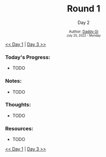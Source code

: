 <div align="center">
    <h1>Round 1</h1>
    <p>Day 2</p>
    <sub>
      Author: <a href="https://github.com/daddygi" target="_blank">Daddy Gi</a>
      <br>
      <small>July 25, 2022 - Monday</small>
    </sub>
  </div>

[<< Day 1](day001.md) | [Day 3 >>](day003.md)

### Today's Progress:

- TODO

### Notes:

- TODO

### Thoughts:

- TODO

### Resources:

- TODO

[<< Day 1](day001.md) | [Day 3 >>](day003.md)
